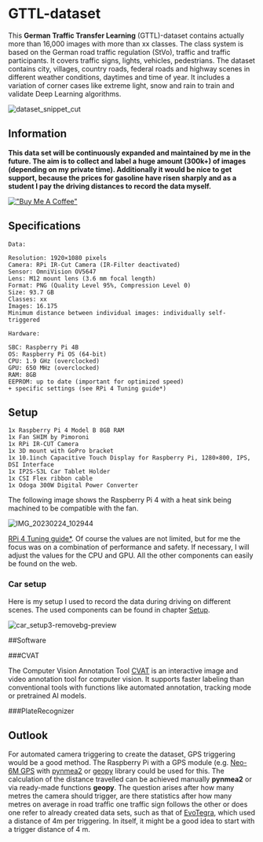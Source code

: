 # GTTL-dataset
This **German Traffic Transfer Learning** (GTTL)-dataset contains actually more than 16,000 images with more than xx classes. The class system is based on the German road traffic regulation (StVo), traffic and traffic participants. It covers traffic signs, lights, vehicles, pedestrians. The dataset contains city, villages, country roads, federal roads and highway scenes in different weather conditions, daytimes and time of year. It includes a variation of corner cases like extreme light, snow and rain to train and validate Deep Learning algorithms.


![dataset_snippet_cut](https://github.com/Petros626/GTTL-dataset/assets/62354721/ba4ceb63-dd54-4445-954a-fd55b26355c0)


## Information
**This data set will be continuously expanded and maintained by me in the future. The aim is to collect and label a huge amount (300k+) of images (depending on my private time). Additionally it would be nice to get support, because the prices for gasoline have risen sharply and as a student I pay the driving distances to record the data myself.**

[!["Buy Me A Coffee"](https://www.buymeacoffee.com/assets/img/custom_images/orange_img.png)](https://www.buymeacoffee.com/mrsakos)

## Specifications
```
Data:

Resolution: 1920×1080 pixels
Camera: RPi IR-Cut Camera (IR-Filter deactivated)
Sensor: OmniVision OV5647
Lens: M12 mount lens (3.6 mm focal length)
Format: PNG (Quality Level 95%, Compression Level 0)
Size: 93.7 GB
Classes: xx
Images: 16.175
Minimum distance between individual images: individually self-triggered
```

```
Hardware:

SBC: Raspberry Pi 4B
OS: Raspberry Pi OS (64-bit)
CPU: 1.9 GHz (overclocked)
GPU: 650 MHz (overclocked)
RAM: 8GB
EEPROM: up to date (important for optimized speed)
+ specific settings (see RPi 4 Tuning guide*) 
```




## Setup

```
1x Raspberry Pi 4 Model B 8GB RAM
1x Fan SHIM by Pimoroni
1x RPi IR-CUT Camera
1x 3D mount with GoPro bracket
1x 10.1inch Capacitive Touch Display for Raspberry Pi, 1280×800, IPS, DSI Interface
1x IP2S-S3L Car Tablet Holder 
1x CSI Flex ribbon cable
1x Odoga 300W Digital Power Converter
```

The following image shows the Raspberry Pi 4 with a heat sink being machined to be compatible with the fan.

![IMG_20230224_102944](https://user-images.githubusercontent.com/62354721/221149841-7bf500a8-adde-477b-adfa-16f22ecd0809.jpg)

 [RPi 4 Tuning guide*](https://github.com/Petros626/GTTL-dataset/blob/main/RPi%204%20Tuning%20Guide.pdf). Of course the values are not limited, but for me the focus was on a combination of performance and safety. If necessary, I will adjust the values for the CPU and GPU. All the other components can easily be found on the web.
 

 ### Car setup

 Here is my setup I used to record the data during driving on different scenes. The used components can be found in chapter [Setup](https://github.com/Petros626/GTTL-dataset#setup).

 ![car_setup3-removebg-preview](https://github.com/Petros626/GTTL-dataset/assets/62354721/f64d855d-9b4c-49a4-8dd3-7e3cb16d03d9)

 ##Software
 
 ###CVAT

The Computer Vision Annotation Tool [CVAT](https://github.com/opencv/cvat) is an interactive image and video annotation tool for computer vision. It supports faster labeling than conventional tools with functions like automated annotation, tracking mode or pretrained AI models.
 
 ###PlateRecognizer
 

## Outlook
For automated camera triggering to create the dataset, GPS triggering would be a good method. The Raspberry Pi with a GPS module (e.g. [Neo-6M GPS](https://www.berrybase.de/fr/u-blox-neo-6m-gps-ttl-empfaenger-inkl.-antenne) with [pynmea2](https://github.com/Knio/pynmea2) or [geopy](https://github.com/geopy/geopy) library could be used for this. The calculation of the distance travelled can be achieved manually **pynmea2** or via ready-made functions **geopy**. 
The question arises after how many metres the camera should trigger, are there statistics after how many metres on average in road traffic one traffic sign follows the other or does one refer to already created data sets, such as that of [EvoTegra](https://www.evotegra.de/datasets), which used a distance of 4m per triggering. In itself, it might be a good idea to start with a trigger distance of 4 m.
